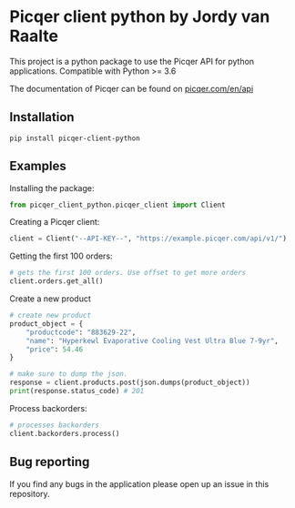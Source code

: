 Picqer client python by Jordy van Raalte
==========

This project is a python package to use the Picqer API for python applications. Compatible with Python >= 3.6

The documentation of Picqer can be found on [picqer.com/en/api](https://picqer.com/en/api)

## Installation
```
pip install picqer-client-python
```

## Examples

Installing the package:

```python
from picqer_client_python.picqer_client import Client
```

Creating a Picqer client:
```python
client = Client("--API-KEY--", "https://example.picqer.com/api/v1/")
```
Getting the first 100 orders:
```python
# gets the first 100 orders. Use offset to get more orders
client.orders.get_all()
```

Create a new product
```python
# create new product
product_object = {
    "productcode": "883629-22",
    "name": "Hyperkewl Evaporative Cooling Vest Ultra Blue 7-9yr",
    "price": 54.46
}

# make sure to dump the json.
response = client.products.post(json.dumps(product_object))
print(response.status_code) # 201
```

Process backorders:
```python
# processes backorders
client.backorders.process()
```


## Bug reporting
If you find any bugs in the application please open up an issue in this repository.
